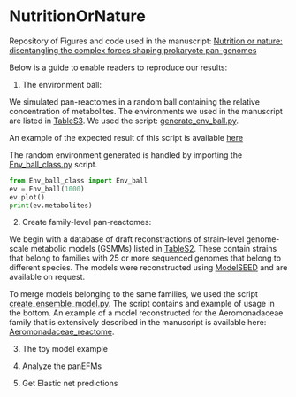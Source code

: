 # NutritionOrNature

Repository of Figures and code used in the manuscript: [Nutrition or nature: disentangling the complex forces shaping prokaryote pan-genomes](https://www.biorxiv.org/content/10.1101/2020.12.14.422685v3)

Below is a guide to enable readers to reproduce our results:

1) The environment ball:

We simulated pan-reactomes in a random ball containing the relative concentration of metabolites. The environments we used in the manuscript are listed in [TableS3](https://github.com/danielriosgarza/NutritionOrNature/blob/main/Table_S3.xlsx). We used the script: [generate_env_ball.py](https://github.com/danielriosgarza/NutritionOrNature/blob/main/Scripts/generate_env_ball.py).

An example of the expected result of this script is available [here](xxx.xxx)

The random environment generated is handled by importing the [Env_ball_class.py](xxx) script.

```python
from Env_ball_class import Env_ball
ev = Env_ball(1000)
ev.plot()
print(ev.metabolites)

```

2) Create family-level pan-reactomes:

We begin with a database of draft reconstractions of strain-level genome-scale metabolic models (GSMMs) listed in [TableS2](https://github.com/danielriosgarza/NutritionOrNature/blob/main/Table_S2.xlsx). These contain strains that belong to families with 25 or more sequenced genomes that belong to different species. The models were reconstructed using [ModelSEED](https://modelseed.org/) and are available on request.

To merge models belonging to the same families, we used the script [create_ensemble_model.py](xxx.xxx). The script contains and example of usage in the bottom. An example of a model reconstructed for the Aeromonadaceae family that is extensively described in the manuscript is available here: [Aeromonadaceae_reactome](xxxx.xxx). 




3) The toy model example

4) Analyze the panEFMs

5) Get Elastic net predictions
